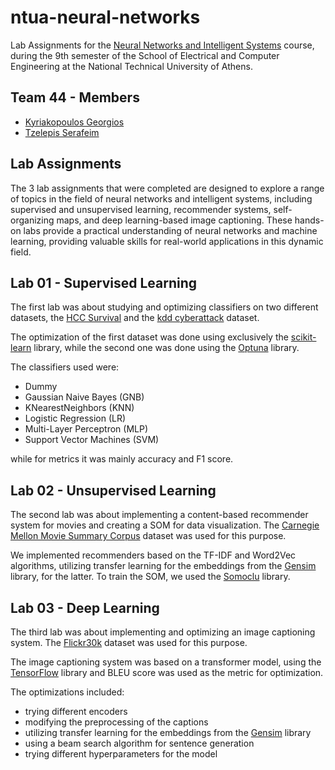 # ntua-neural-networks

Lab Assignments for the [Neural Networks and Intelligent Systems](https://www.ece.ntua.gr/en/undergraduate/courses/3319) course, during the 9th semester of the School of Electrical and Computer Engineering at the National Technical University of Athens.

## Team 44 - Members

- [Kyriakopoulos Georgios](https://github.com/geokyr)
- [Tzelepis Serafeim](https://github.com/sertze)

## Lab Assignments

The 3 lab assignments that were completed are designed to explore a range of topics in the field of neural networks and intelligent systems, including supervised and unsupervised learning, recommender systems, self-organizing maps, and deep learning-based image captioning. These hands-on labs provide a practical understanding of neural networks and machine learning, providing valuable skills for real-world applications in this dynamic field.

## Lab 01 - Supervised Learning

The first lab was about studying and optimizing classifiers on two different datasets, the [HCC Survival](https://archive.ics.uci.edu/ml/datasets/HCC+Survival) and the [kdd cyberattack](https://www.kaggle.com/datasets/slashtea/kdd-cyberattack) dataset.

The optimization of the first dataset was done using exclusively the [scikit-learn](https://scikit-learn.org/stable/) library, while the second one was done using the [Optuna](https://optuna.org/) library.

The classifiers used were:

- Dummy
- Gaussian Naive Bayes (GNB)
- KNearestNeighbors (KNN)
- Logistic Regression (LR)
- Multi-Layer Perceptron (MLP)
- Support Vector Machines (SVM)

while for metrics it was mainly accuracy and F1 score.

## Lab 02 - Unsupervised Learning

The second lab was about implementing a content-based recommender system for movies and creating a SOM for data visualization. The [Carnegie Mellon Movie Summary Corpus](http://www.cs.cmu.edu/~ark/personas/) dataset was used for this purpose. 

We implemented recommenders based on the TF-IDF and Word2Vec algorithms, utilizing transfer learning for the embeddings from the [Gensim](https://radimrehurek.com/gensim/models/word2vec.html) library, for the latter. To train the SOM, we used the [Somoclu](https://somoclu.readthedocs.io/en/stable/index.html/) library.

## Lab 03 - Deep Learning

The third lab was about implementing and optimizing an image captioning system. The [Flickr30k](https://www.kaggle.com/hsankesara/flickr-image-dataset) dataset was used for this purpose.

The image captioning system was based on a transformer model, using the [TensorFlow](https://www.tensorflow.org/) library and BLEU score was used as the metric for optimization.

The optimizations included:

- trying different encoders
- modifying the preprocessing of the captions
- utilizing transfer learning for the embeddings from the [Gensim](https://radimrehurek.com/gensim/models/word2vec.html) library
- using a beam search algorithm for sentence generation
- trying different hyperparameters for the model
